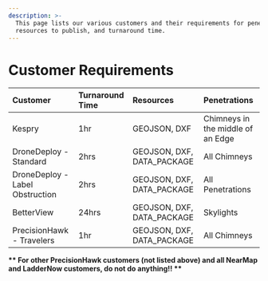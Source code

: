 ```yaml
---
description: >-
  This page lists our various customers and their requirements for penetrations,
  resources to publish, and turnaround time.
---
```


# Customer Requirements

| Customer | Turnaround Time | Resources | Penetrations |
| :--- | :--- | :--- | :--- |
| Kespry | 1hr | GEOJSON, DXF | Chimneys in the middle of an Edge |
| DroneDeploy - Standard | 2hrs | GEOJSON, DXF, DATA\_PACKAGE | All Chimneys |
| DroneDeploy - Label Obstruction | 2hrs | GEOJSON, DXF, DATA\_PACKAGE | All Penetrations |
| BetterView | 24hrs | GEOJSON, DXF, DATA\_PACKAGE | Skylights |
| PrecisionHawk - Travelers | 1hr | GEOJSON, DXF, DATA\_PACKAGE | All Chimneys |

**\*\* For other PrecisionHawk customers \(not listed above\) and all NearMap and LadderNow customers, do not do anything!! \*\***

